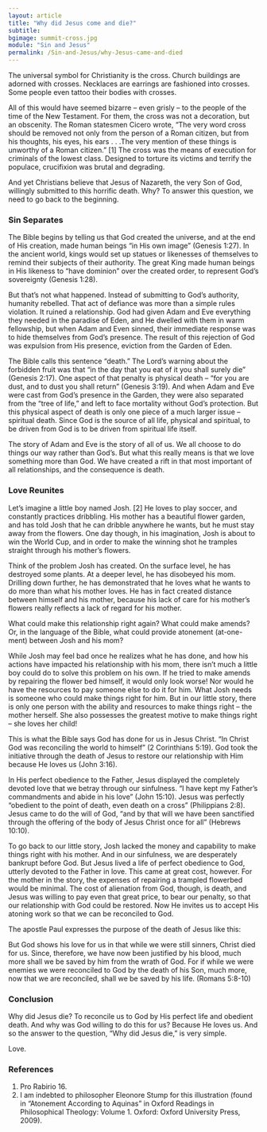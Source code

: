 ```yaml
---
layout: article
title: "Why did Jesus come and die?"
subtitle:
bgimage: summit-cross.jpg
module: "Sin and Jesus"
permalink: /Sin-and-Jesus/why-Jesus-came-and-died
---
```


The universal symbol for Christianity is the cross. Church buildings are adorned with crosses. Necklaces are earrings are fashioned into crosses. Some people even tattoo their bodies with crosses.
 
All of this would have seemed bizarre – even grisly – to the people of the time of the New Testament. For them, the cross was not a decoration, but an obscenity. The Roman statesmen Cicero wrote, “The very word cross should be removed not only from the person of a Roman citizen, but from his thoughts, his eyes, his ears . . .The very mention of these things is unworthy of a Roman citizen.” [1] The cross was the means of execution for criminals of the lowest class. Designed to torture its victims and terrify the populace, crucifixion was brutal and degrading.
 
And yet Christians believe that Jesus of Nazareth, the very Son of God, willingly submitted to this horrific death. Why? To answer this question, we need to go back to the beginning.
 
### Sin Separates
The Bible begins by telling us that God created the universe, and at the end of His creation, made human beings “in His own image” (Genesis 1:27). In the ancient world, kings would set up statues or likenesses of themselves to remind their subjects of their authority. The great King made human beings in His likeness to “have dominion” over the created order, to represent God’s sovereignty (Genesis 1:28).
 
But that’s not what happened. Instead of submitting to God’s authority, humanity rebelled. That act of defiance was more than a simple rules violation. It ruined a relationship. God had given Adam and Eve everything they needed in the paradise of Eden, and He dwelled with them in warm fellowship, but when Adam and Even sinned, their immediate response was to hide themselves from God’s presence. The result of this rejection of God was expulsion from His presence, eviction from the Garden of Eden.
 
The Bible calls this sentence “death.” The Lord’s warning about the forbidden fruit was that “in the day that you eat of it you shall surely die” (Genesis 2:17). One aspect of that penalty is physical death – “for you are dust, and to dust you shall return” (Genesis 3:19). And when Adam and Eve were cast from God’s presence in the Garden, they were also separated from the “tree of life,” and left to face mortality without God’s protection. But this physical aspect of death is only one piece of a much larger issue – spiritual death. Since God is the source of all life, physical and spiritual, to be driven from God is to be driven from spiritual life itself.
 
The story of Adam and Eve is the story of all of us. We all choose to do things our way rather than God’s. But what this really means is that we love something more than God. We have created a rift in that most important of all relationships, and the consequence is death.

### Love Reunites
Let’s imagine a little boy named Josh. [2] He loves to play soccer, and constantly practices dribbling. His mother has a beautiful flower garden, and has told Josh that he can dribble anywhere he wants, but he must stay away from the flowers. One day though, in his imagination, Josh is about to win the World Cup, and in order to make the winning shot he tramples straight through his mother’s flowers.
 
Think of the problem Josh has created. On the surface level, he has destroyed some plants. At a deeper level, he has disobeyed his mom. Drilling down further, he has demonstrated that he loves what he wants to do more than what his mother loves. He has in fact created distance between himself and his mother, because his lack of care for his mother’s flowers really reflects a lack of regard for his mother.
 
What could make this relationship right again? What could make amends? Or, in the language of the Bible, what could provide atonement (at-one-ment) between Josh and his mom?
 
While Josh may feel bad once he realizes what he has done, and how his actions have impacted his relationship with his mom, there isn’t much a little boy could do to solve this problem on his own. If he tried to make amends by repairing the flower bed himself, it would only look worse! Nor would he have the resources to pay someone else to do it for him. What Josh needs is someone who could make things right for him. But in our little story, there is only one person with the ability and resources to make things right – the mother herself. She also possesses the greatest motive to make things right – she loves her child!
 
This is what the Bible says God has done for us in Jesus Christ. “In Christ God was reconciling the world to himself” (2 Corinthians 5:19). God took the initiative through the death of Jesus to restore our relationship with Him because He loves us (John 3:16).
 
In His perfect obedience to the Father, Jesus displayed the completely devoted love that we betray through our sinfulness. “I have kept my Father’s commandments and abide in his love” (John 15:10). Jesus was perfectly “obedient to the point of death, even death on a cross” (Philippians 2:8). Jesus came to do the will of God, “and by that will we have been sanctified through the offering of the body of Jesus Christ once for all” (Hebrews 10:10).
 
To go back to our little story, Josh lacked the money and capability to make things right with his mother. And in our sinfulness, we are desperately bankrupt before God. But Jesus lived a life of perfect obedience to God, utterly devoted to the Father in love. This came at great cost, however. For the mother in the story, the expenses of repairing a trampled flowerbed would be minimal. The cost of alienation from God, though, is death, and Jesus was willing to pay even that great price, to bear our penalty, so that our relationship with God could be restored. Now He invites us to accept His atoning work so that we can be reconciled to God.
 
The apostle Paul expresses the purpose of the death of Jesus like this:
 
But God shows his love for us in that while we were still sinners, Christ died for us.  Since, therefore, we have now been justified by his blood, much more shall we be saved by him from the wrath of God. For if while we were enemies we were reconciled to God by the death of his Son, much more, now that we are reconciled, shall we be saved by his life. (Romans 5:8-10)
 
### Conclusion
 
Why did Jesus die? To reconcile us to God by His perfect life and obedient death. And why was God willing to do this for us? Because He loves us. And so the answer to the question, “Why did Jesus die,” is very simple.
 
Love.

### References
1. Pro Rabirio 16.
2. I am indebted to philosopher Eleonore Stump for this illustration (found in “Atonement According to Aquinas” in Oxford Readings in Philosophical Theology: Volume 1. Oxford: Oxford University Press, 2009).